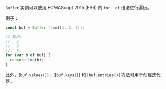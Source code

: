 
`Buffer` 实例可以使用 ECMAScript 2015 (ES6) 的 `for..of` 语法进行遍历。

例子：

```js
const buf = Buffer.from([1, 2, 3]);

// 输出:
//   1
//   2
//   3
for (var b of buf) {
  console.log(b);
}
```

此外，[`buf.values()`] 、[`buf.keys()`] 和 [`buf.entries()`] 方法可用于创建迭代器。

